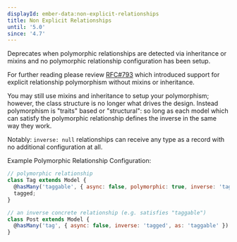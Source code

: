 ```yaml
---
displayId: ember-data:non-explicit-relationships
title: Non Explicit Relationships
until: '5.0'
since: '4.7'
---
```


Deprecates when polymorphic relationships are detected via inheritance or mixins and no polymorphic relationship configuration has been setup.

For further reading please review [RFC#793](https://rfcs.emberjs.com/id/0793-polymporphic-relations-without-inheritance) which introduced support for explicit relationship polymorphism without mixins or inheritance.

You may still use mixins and inheritance to setup your polymorphism; however, the class structure is no longer what drives the design. Instead polymorphism is "traits" based or "structural": so long as each model which can satisfy the polymorphic relationship defines the inverse in the same way they work.

Notably: `inverse: null` relationships can receive any type as a record with no additional configuration at all.

Example Polymorphic Relationship Configuration:

```js
// polymorphic relationship
class Tag extends Model {
  @hasMany('taggable', { async: false, polymorphic: true, inverse: 'tags' })
  tagged;
}

// an inverse concrete relationship (e.g. satisfies "taggable")
class Post extends Model {
  @hasMany('tag', { async: false, inverse: 'tagged', as: 'taggable' }) tags;
}
```
